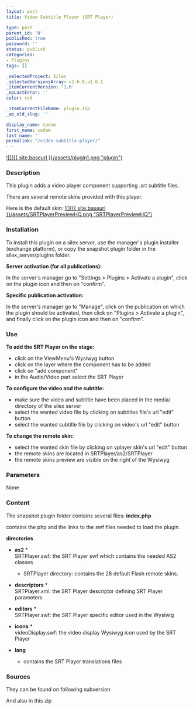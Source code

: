 ```yaml
---
layout: post
title: Video Subtitle Player (SRT Player)

type: post
parent_id: '0'
published: true
password: ''
status: publish
categories:
- Plugins
tags: []

_selectedProject: Silex
_selectedVersionsArray: v1.6.0,v1.6.1
_itemCurrentVersion: '1.0'
_epLastError: ''
color: red

_itemCurrentFileName: plugin.zip
_wp_old_slug: ''

display_name: codam
first_name: codam
last_name: ''
permalink: "/video-subtitle-player/"
---
```


[![]({{ site.baseurl }}/assets/plugin1.png "plugin")](https://www.silexlabs.org/?attachment_id=49739)

### **Description**

This plugin adds a video player component supporting .srt subtitle files.

There are several remote skins provided with this player.

Here is the default
skin: 
[![]({{ site.baseurl }}/assets/SRTPlayerPreviewHQ.png "SRTPlayerPreviewHQ")](https://www.silexlabs.org/?attachment_id=49748)

### Installation

To install this plugin on a silex server, use the manager's plugin installer (exchange platform), or copy the snapshot plugin folder in the silex_server/plugins folder.

**Server activation (for all publications):**

In the server's manager go to "Settings > Plugins > Activate a plugin", click on the plugin icon and then on "confirm".

**Specific publication activation:**

In the server's manager go to "Manage", click on the publication on which the plugin should be activated, then click on "Plugins > Activate a plugin", and finally click on the plugin icon and then on "confirm".

### Use

**To add the SRT Player on the stage:**

*   click on the ViewMenu's Wysiwyg button
*   click on the layer where the component has to be added
*   click on "add component"
*   in the Audio/Video part select the SRT Player

**To configure the video and the subtitle:**

*   make sure the video and subtitle have been placed in the media/ directory of the silex server
*   select the wanted video file by clicking on subtitles file's url "edit" button
*   select the wanted subtitle file by clicking on video's url "edit" button

**To change the remote skin:**

*   select the wanted skin file by clicking on vplayer skin's url "edit" button
*   the remote skins are located in SRTPlayer/as2/SRTPlayer
*   the remote skins preview are visible on the right of the Wysiwyg

### Parameters

None

### Content

The snapshot plugin folder contains several
files: 
**index.php**

contains the php and the links to the swf files needed to load the plugin.

**directories**

*   **as2**
    *  
SRTPlayer.swf: the SRT Player swf which contains the needed AS2 classes
    *   SRTPlayer
directory: contains the 28 default Flash remote skins.

*   **descriptors**
    *  
SRTPlayer.xml: the SRT Player descriptor defining SRT Player parameters

*   **editors**
    *  
SRTPlayer.swf: the SRT Player specific editor used in the Wysiwig

*   **icons**
    *  
videoDisplay.swf: the video display Wysiwyg icon used by the SRT Player

*   **lang**
    *   contains the SRT Player translations files

  
  

### Sources

They can be found on following subversion


And also in this zip
